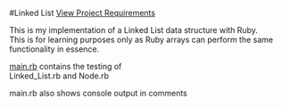 #Linked List
[View Project Requirements](http://www.theodinproject.com/courses/ruby-programming/lessons/linked-lists?ref=lnav)

This is my implementation of a Linked List data structure with Ruby.    
This is for learning purposes only as Ruby arrays can perform the same functionality in essence.  

[main.rb](https://github.com/jnskender/Linked-Lists/blob/master/main.rb) contains the testing of  
Linked_List.rb
and Node.rb  

main.rb also shows console output in comments
